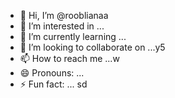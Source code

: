 - 👋 Hi, I’m @rooblianaa
- 👀 I’m interested in ...
- 🌱 I’m currently learning ...
- 💞️ I’m looking to collaborate on ...y5
- 📫 How to reach me ...w
- 😄 Pronouns: ...
- ⚡ Fun fact: ...
sd
<!---
rooblianaa/rooblianaa is a ✨ special ✨ repository because its `README.md` (this file) appears on your GitHub profile.
You can click the Preview link to take a look at your changes.
--->
